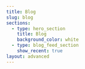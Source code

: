 ```yaml
---
title: Blog
slug: blog
sections:
  - type: hero_section
    title: Blog
    background_color: white
  - type: blog_feed_section
    show_recent: true
layout: advanced
---
```

